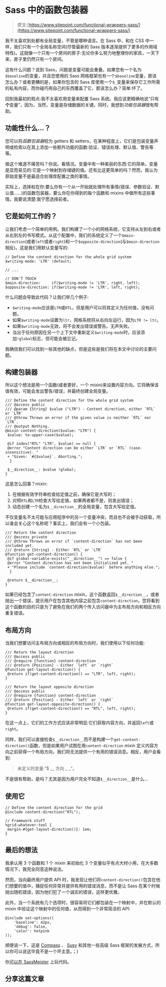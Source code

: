 # Sass 中的函数包装器

> 原文:[https://www.sitepoint.com/functional-wrappers-sass/](https://www.sitepoint.com/functional-wrappers-sass/)

我不太喜欢到处都有全局变量，不管是哪种语言。在 Sass 中，和在 CSS 中一样，我们只有一个全局名称空间(尽管最新的 Sass 版本逐渐提供了更多的作用域特性)。这就像一个只有一个房间的房子:无论你多么努力地整理你的家具，一天下来，房子里仍然只有一个房间。

这有什么问题？说到 Sass，问题是变量可能会重叠。如果您有一个名为`$baseline`的变量，并且您使用的 Sass 网格框架也有一个`$baseline`变量，那该怎么办？或者更糟的是，如果你包含的 Sass 库使用一个`$_`变量来保存它工作所需的私有内容，而你碰巧用自己的东西覆盖了它，那该怎么办？简单:坏了。

回到我最初的观点:我不太喜欢用变量来配置 Sass 系统。我应该更精确地说“只有**个**变量”，因为，当然，变量是存储数据的关键。同时，我想到*功能包装器*很有帮助。

## 功能性什么…？

您可以将*函数包装器*视为 getters 和 setters，在某种程度上，它们是包装变量声明或检索以在其上添加一些额外功能的函数:验证、错误处理、默认值、警告等等。

做这个难道不痛苦吗？你说。看情况。变量中有一种美丽的东西:它的简单。变量是显而易见的:它是一个映射到存储键的值。还有比这更简单的吗？然而，我认为原始变量不是最适合处理库配置之类的事情。

实际上，选择权在你:要么你有一个从一开始就处理所有事情(错误、参数验证、默认值……)的函数包装器，要么你在你得到的每个函数和 mixins 中做所有这些事情。我要说清楚:我宁愿选择前者。

## 它是如何工作的？

让我们考虑一个简单的用例。我们构建了一个小的网格系统，它支持从左到右或者从右到左的书写模式。从这个配置中，我们的系统定义了一个`$main-direction`(或者`left`或者`right`)和一个`$opposite-direction`(与`$main-direction`相反)。这是我们用默认变量写的:

```
// Define the content direction for the whole grid system
$writing-mode: 'LTR' !default;

// ...

// DON'T TOUCH
$main-direction:     if($writing-mode != 'LTR', right, left);
$opposite-direction: if($writing-mode != 'LTR', left, right);
```

什么问题会导致此代码？让我们举几个例子:

*   `$writing-mode`应该是`LTR`或`RTL`，但是用户可以将其定义为任何值，没有问题。
*   如果`$writing-mode`设置为`ltr`，网格系统将从右向左运行，因为`LTR != ltr`。
*   如果`$writing-mode`无效，将不会发出错误或警告。无声失败。
*   当出于任何原因在另一个上下文中重新定义`$writing-mode`时，应该添加`!global`标志，但可能会被忘记。

我确信我们可以找到一些其他的缺点，但是这些是我们将在本文中讨论的主要问题。

## 构建包装器

所以这个想法是用一个函数(或者更好，一个 mixin)来设置内容方向。它将确保该值有效，可能会发出警告/错误，并最终创建全局变量。

```
/// Define the content direction for the whole grid system
/// @access public
/// @param {String} $value ("LTR") - Content direction, either `RTL` or `LTR`
/// @throw Throws an error if the given value is neither `RTL` nor `LTR`.
/// @output Nothing.
@mixin content-direction($value: "LTR") {
 $value: to-upper-case($value);

 @if index("RTL" "LTR", $value) == null {
 @error "Content direction can be either `LTR` or `RTL` (case-insensitive). "
 + "Given: `#{$value}`. Aborting.";
  }

 $__direction__: $value !global;
}
```

这是怎么回事？mixin:

1.  在根据有效字符串检查给定值之前，确保它是大写的；
2.  对照`RTL`和`LTR`检查大写给定值，如果两者都不是，则发出错误；
3.  动态创建一个名为`$__direction__`的全局变量，包含大写给定值。

不仅变量名不太可能与应用程序中的另一个变量冲突，而且也不会被手动获取，所以谁会关心这个名称呢？事实上，我们会有一个小包装。

```
/// Return the content direction
/// @access private
/// @throw Throws an error if `content-direction` has not been included yet.
/// @return {String} - Either `RTL` or `LTR`
@function get-content-direction() {
 @if global-variable-exists("__direction__") == false {
 @error "Content direction has not been initialized yet. "
 + "Please include `content-direction($value)` before anything else.";
  }

 @return $__direction__;
}
```

如果已经包含了`content-direction` mixin，这个函数返回`$__direction__`，或者抛出一个错误，提示用户在包含其他内容之前包含`content-direction`。您将看到这个函数的目的只是为了避免在我们的两个传入访问器中为主布局方向和相反方向重复错误。

## 布局方向

当我们想要访问主布局方向或相反的布局方向时，我们使用以下任何功能:

```
/// Return the layout direction
/// @access public
/// @require {function} content-direction
/// @return {Position} - Either `left` or `right`
@function get-layout-direction() {
 @return if(get-content-direction() == "LTR", left, right);
}

/// Return the layout opposite direction
/// @access public
/// @require {function} content-direction
/// @return {Position} - Either `left` or `right`
@function get-layout-opposite-direction() {
 @return if(get-content-direction() == "RTL", left, right);
}
```

在这一点上，它们的工作方式应该非常明显:它们获取内容方向，并返回`left`或`right`。

同样，我们可以直接检查`$__direction__`而不是构建一个`get-content-direction()`函数，但是如果用户试图在用`content-direction` mixin 定义内容方向之前获得一个布局方向，我们将无法提供一个有用的错误消息。相反，用户会看到:

> 未定义的变量:“$ __ 方向 _ _”。

不是很有帮助，是吗？尤其是因为用户完全不知道`$__direction__`是什么…

## 使用它

```
// Define the content direction for the grid
@include content-direction("RTL");

// Framework stuff
%grid-whatever-tool {
 margin-#{get-layout-direction()}: 1em;
}
```

## 最后的想法

我承认用 3 个函数和 1 个 mixin 来初始化 3 个变量似乎有点大材小用，在大多数情况下，我完全同意这种说法。

然而，当向最终用户提供 API 时，我发现让他们将`content-direction()`包含在他们想要的值中，捕捉任何异常并提供有用的错误消息，而不是让 Sass 在某个时候抛出随机错误，因为他们犯了一个诚实的错误，这样更优雅。

此外，当一个系统有几个选项时，很容易将它们都包装在一个映射中，并在默认的 mixin 中验证这个映射中的任何值，从而得到一个非常简洁的 API:

```
@include set-options((
    'baseline': 42px,
    'debug': false,
    'color': hotpink
));
```

顺便说一下，这是 [Compass](https://github.com/Compass/compass/blob/stable/core/stylesheets/compass/_configuration.scss) 、 [Susy](https://github.com/ericam/susy/blob/master/sass/susy/language/susy/_settings.scss) 和其他一些高级 Sass 框架的发展方式，所以你可以说这毕竟不是一个坏主意。；)

你[可以在 SassMeister](http://sassmeister.com/gist/1abece652c3d03f8109e) 上玩代码。

## 分享这篇文章